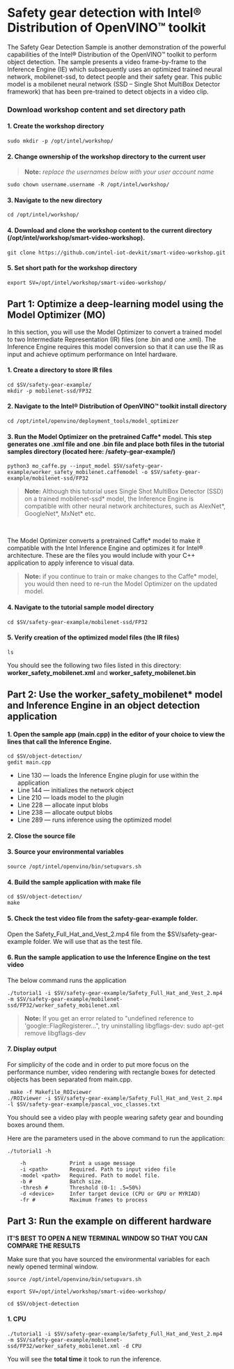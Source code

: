 # Safety gear detection with Intel® Distribution of OpenVINO™ toolkit

The Safety Gear Detection Sample is another demonstration of the powerful capabilities of the Intel® Distribution of the OpenVINO™ toolkit to perform object detection. The sample presents a video frame-by-frame to the Inference Engine (IE) which subsequently uses an optimized trained neural network, mobilenet-ssd, to detect people and their safety gear. This public model is a mobilenet neural network (SSD – Single Shot MultiBox Detector framework) that has been pre-trained to detect objects in a video clip.

### Download workshop content and set directory path
#### 1. Create the workshop directory

	sudo mkdir -p /opt/intel/workshop/

#### 2. Change ownership of the workshop directory to the current user

> **Note:** *replace the usernames below with your user account name*

	sudo chown username.username -R /opt/intel/workshop/

#### 3. Navigate to the new directory

	cd /opt/intel/workshop/

#### 4. Download and clone the workshop content to the current directory (/opt/intel/workshop/smart-video-workshop).

	git clone https://github.com/intel-iot-devkit/smart-video-workshop.git

#### 5. Set short path for the workshop directory

	export SV=/opt/intel/workshop/smart-video-workshop/

## Part 1: Optimize a deep-learning model using the Model Optimizer (MO)

In this section, you will use the Model Optimizer to convert a trained model to two Intermediate Representation (IR) files (one .bin and one .xml). The Inference Engine requires this model conversion so that it can use the IR as input and achieve optimum performance on Intel hardware.

#### 1. Create a directory to store IR files

	cd $SV/safety-gear-example/
	mkdir -p mobilenet-ssd/FP32

#### 2. Navigate to the Intel® Distribution of OpenVINO™ toolkit install directory

	cd /opt/intel/openvino/deployment_tools/model_optimizer

#### 3. Run the Model Optimizer on the pretrained Caffe* model. This step generates one .xml file and one .bin file and place both files in the tutorial samples directory (located here: /safety-gear-example/)

	python3 mo_caffe.py --input_model $SV/safety-gear-example/worker_safety_mobilenet.caffemodel -o $SV/safety-gear-example/mobilenet-ssd/FP32

> **Note:** Although this tutorial uses Single Shot MultiBox Detector (SSD) on a trained mobilenet-ssd* model, the Inference Engine is compatible with other neural network architectures, such as AlexNet*, GoogleNet*, MxNet* etc.

<br>

The Model Optimizer converts a pretrained Caffe* model to make it compatible with the Intel Inference Engine and optimizes it for Intel® architecture. These are the files you would include with your C++ application to apply inference to visual data.

> **Note:** if you continue to train or make changes to the Caffe* model, you would then need to re-run the Model Optimizer on the updated model.

#### 4. Navigate to the tutorial sample model directory

	cd $SV/safety-gear-example/mobilenet-ssd/FP32

#### 5. Verify creation of the optimized model files (the IR files)

	ls

You should see the following two files listed in this directory: **worker_safety_mobilenet.xml** and **worker_safety_mobilenet.bin**


## Part 2: Use the worker_safety_mobilenet* model and Inference Engine in an object detection application


#### 1. Open the sample app (main.cpp) in the editor of your choice to view the lines that call the Inference Engine.

	cd $SV/object-detection/
	gedit main.cpp

* Line 130 &#8212; loads the Inference Engine plugin for use within the application
* Line 144 &#8212; initializes the network object
* Line 210 &#8212; loads model to the plugin
* Line 228 &#8212; allocate input blobs
* Line 238 &#8212; allocate output blobs
* Line 289 &#8212; runs inference using the optimized model


#### 2. Close the source file

#### 3. Source your environmental variables

	source /opt/intel/openvino/bin/setupvars.sh

#### 4. Build the sample application with make file

 	cd $SV/object-detection/
	make

#### 5. Check the test video file from the safety-gear-example folder.


Open the Safety_Full_Hat_and_Vest_2.mp4 file from the $SV/safety-gear-example folder.
We will use that as the test file.

#### 6. Run the sample application to use the Inference Engine on the test video
The below command runs the application

	./tutorial1 -i $SV/safety-gear-example/Safety_Full_Hat_and_Vest_2.mp4 -m $SV/safety-gear-example/mobilenet-ssd/FP32/worker_safety_mobilenet.xml

> **Note:** If you get an error related to "undefined reference to 'google::FlagRegisterer...", try uninstalling libgflags-dev: sudo apt-get remove libgflags-dev

#### 7. Display output
For simplicity of the code and in order to put more focus on the performance number, video rendering with rectangle boxes for detected objects has been separated from main.cpp.

	 make -f Makefile_ROIviewer
	./ROIviewer -i $SV/safety-gear-example/Safety_Full_Hat_and_Vest_2.mp4 -l $SV/safety-gear-example/pascal_voc_classes.txt

You should see a video play with people wearing safety gear and bounding boxes around them.

Here are the parameters used in the above command to run the application:

	./tutorial1 -h

		-h              Print a usage message
		-i <path>       Required. Path to input video file
		-model <path>   Required. Path to model file.
		-b #            Batch size.
		-thresh #       Threshold (0-1: .5=50%)
		-d <device>     Infer target device (CPU or GPU or MYRIAD)
		-fr #           Maximum frames to process


## Part 3: Run the example on different hardware

**IT'S BEST TO OPEN A NEW TERMINAL WINDOW SO THAT YOU CAN COMPARE THE RESULTS**

 Make sure that you have sourced the environmental variables for each newly opened terminal window.

	source /opt/intel/openvino/bin/setupvars.sh

	export SV=/opt/intel/workshop/smart-video-workshop/

	cd $SV/object-detection

#### 1. CPU
```
./tutorial1 -i $SV/safety-gear-example/Safety_Full_Hat_and_Vest_2.mp4 -m $SV/safety-gear-example/mobilenet-ssd/FP32/worker_safety_mobilenet.xml -d CPU
```
You will see the **total time** it took to run the inference.

